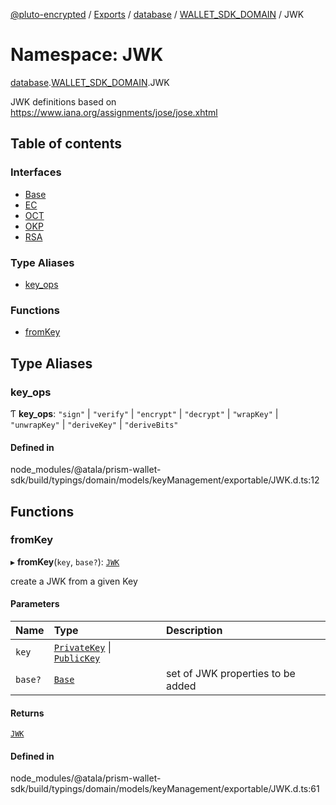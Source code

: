 [@pluto-encrypted](../README.md) / [Exports](../modules.md) / [database](database.md) / [WALLET\_SDK\_DOMAIN](database.WALLET_SDK_DOMAIN.md) / JWK

# Namespace: JWK

[database](database.md).[WALLET\_SDK\_DOMAIN](database.WALLET_SDK_DOMAIN.md).JWK

JWK definitions
based on https://www.iana.org/assignments/jose/jose.xhtml

## Table of contents

### Interfaces

- [Base](../interfaces/database.WALLET_SDK_DOMAIN.JWK.Base.md)
- [EC](../interfaces/database.WALLET_SDK_DOMAIN.JWK.EC.md)
- [OCT](../interfaces/database.WALLET_SDK_DOMAIN.JWK.OCT.md)
- [OKP](../interfaces/database.WALLET_SDK_DOMAIN.JWK.OKP.md)
- [RSA](../interfaces/database.WALLET_SDK_DOMAIN.JWK.RSA.md)

### Type Aliases

- [key\_ops](database.WALLET_SDK_DOMAIN.JWK.md#key_ops)

### Functions

- [fromKey](database.WALLET_SDK_DOMAIN.JWK.md#fromkey)

## Type Aliases

### key\_ops

Ƭ **key\_ops**: ``"sign"`` \| ``"verify"`` \| ``"encrypt"`` \| ``"decrypt"`` \| ``"wrapKey"`` \| ``"unwrapKey"`` \| ``"deriveKey"`` \| ``"deriveBits"``

#### Defined in

node_modules/@atala/prism-wallet-sdk/build/typings/domain/models/keyManagement/exportable/JWK.d.ts:12

## Functions

### fromKey

▸ **fromKey**(`key`, `base?`): [`JWK`](database.WALLET_SDK_DOMAIN.md#jwk)

create a JWK from a given Key

#### Parameters

| Name | Type | Description |
| :------ | :------ | :------ |
| `key` | [`PrivateKey`](../classes/database.WALLET_SDK_DOMAIN.PrivateKey.md) \| [`PublicKey`](../classes/database.WALLET_SDK_DOMAIN.PublicKey.md) |  |
| `base?` | [`Base`](../interfaces/database.WALLET_SDK_DOMAIN.JWK.Base.md) | set of JWK properties to be added |

#### Returns

[`JWK`](database.WALLET_SDK_DOMAIN.md#jwk)

#### Defined in

node_modules/@atala/prism-wallet-sdk/build/typings/domain/models/keyManagement/exportable/JWK.d.ts:61
